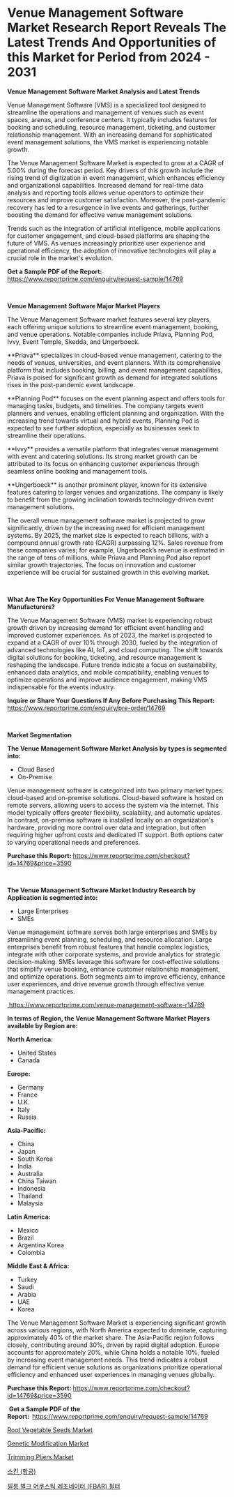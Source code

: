 <p><h1>Venue Management Software Market Research Report Reveals The Latest Trends And Opportunities of this Market for Period from 2024 - 2031</h1></p><p><strong>Venue Management Software Market Analysis and Latest Trends</strong></p>
<p><p>Venue Management Software (VMS) is a specialized tool designed to streamline the operations and management of venues such as event spaces, arenas, and conference centers. It typically includes features for booking and scheduling, resource management, ticketing, and customer relationship management. With an increasing demand for sophisticated event management solutions, the VMS market is experiencing notable growth.</p><p>The Venue Management Software Market is expected to grow at a CAGR of 5.00% during the forecast period. Key drivers of this growth include the rising trend of digitization in event management, which enhances efficiency and organizational capabilities. Increased demand for real-time data analysis and reporting tools allows venue operators to optimize their resources and improve customer satisfaction. Moreover, the post-pandemic recovery has led to a resurgence in live events and gatherings, further boosting the demand for effective venue management solutions.</p><p>Trends such as the integration of artificial intelligence, mobile applications for customer engagement, and cloud-based platforms are shaping the future of VMS. As venues increasingly prioritize user experience and operational efficiency, the adoption of innovative technologies will play a crucial role in the market's evolution.</p></p>
<p><strong>Get a Sample PDF of the Report:&nbsp;</strong> <a href="https://www.reportprime.com/enquiry/request-sample/14769">https://www.reportprime.com/enquiry/request-sample/14769</a></p>
<p>&nbsp;</p>
<p><strong>Venue Management Software Major Market Players</strong></p>
<p><p>The Venue Management Software market features several key players, each offering unique solutions to streamline event management, booking, and venue operations. Notable companies include Priava, Planning Pod, Ivvy, Event Temple, Skedda, and Ungerboeck.</p><p>**Priava** specializes in cloud-based venue management, catering to the needs of venues, universities, and event planners. With its comprehensive platform that includes booking, billing, and event management capabilities, Priava is poised for significant growth as demand for integrated solutions rises in the post-pandemic event landscape.</p><p>**Planning Pod** focuses on the event planning aspect and offers tools for managing tasks, budgets, and timelines. The company targets event planners and venues, enabling efficient planning and organization. With the increasing trend towards virtual and hybrid events, Planning Pod is expected to see further adoption, especially as businesses seek to streamline their operations.</p><p>**Ivvy** provides a versatile platform that integrates venue management with event and catering solutions. Its strong market growth can be attributed to its focus on enhancing customer experiences through seamless online booking and management tools. </p><p>**Ungerboeck** is another prominent player, known for its extensive features catering to larger venues and organizations. The company is likely to benefit from the growing inclination towards technology-driven event management solutions.</p><p>The overall venue management software market is projected to grow significantly, driven by the increasing need for efficient management systems. By 2025, the market size is expected to reach billions, with a compound annual growth rate (CAGR) surpassing 12%. Sales revenue from these companies varies; for example, Ungerboeck’s revenue is estimated in the range of tens of millions, while Priava and Planning Pod also report similar growth trajectories. The focus on innovation and customer experience will be crucial for sustained growth in this evolving market.</p></p>
<p>&nbsp;</p>
<p><strong>What Are The Key Opportunities For Venue Management Software Manufacturers?</strong></p>
<p><p>The Venue Management Software (VMS) market is experiencing robust growth driven by increasing demand for efficient event handling and improved customer experiences. As of 2023, the market is projected to expand at a CAGR of over 10% through 2030, fueled by the integration of advanced technologies like AI, IoT, and cloud computing. The shift towards digital solutions for booking, ticketing, and resource management is reshaping the landscape. Future trends indicate a focus on sustainability, enhanced data analytics, and mobile compatibility, enabling venues to optimize operations and improve audience engagement, making VMS indispensable for the events industry.</p></p>
<p><strong>Inquire or Share Your Questions If Any Before Purchasing This Report:</strong> <a href="https://www.reportprime.com/enquiry/pre-order/14769">https://www.reportprime.com/enquiry/pre-order/14769</a></p>
<p>&nbsp;</p>
<p><strong>Market Segmentation</strong></p>
<p><strong>The Venue Management Software Market Analysis by types is segmented into:</strong></p>
<p><ul><li>Cloud Based</li><li>On-Premise</li></ul></p>
<p><p>Venue management software is categorized into two primary market types: cloud-based and on-premise solutions. Cloud-based software is hosted on remote servers, allowing users to access the system via the internet. This model typically offers greater flexibility, scalability, and automatic updates. In contrast, on-premise software is installed locally on an organization's hardware, providing more control over data and integration, but often requiring higher upfront costs and dedicated IT support. Both options cater to varying operational needs and preferences.</p></p>
<p><strong>Purchase this Report:&nbsp;</strong><a href="https://www.reportprime.com/checkout?id=14769&price=3590">https://www.reportprime.com/checkout?id=14769&price=3590</a></p>
<p>&nbsp;</p>
<p><strong>The Venue Management Software Market Industry Research by Application is segmented into:</strong></p>
<p><ul><li>Large Enterprises</li><li>SMEs</li></ul></p>
<p><p>Venue management software serves both large enterprises and SMEs by streamlining event planning, scheduling, and resource allocation. Large enterprises benefit from robust features that handle complex logistics, integrate with other corporate systems, and provide analytics for strategic decision-making. SMEs leverage this software for cost-effective solutions that simplify venue booking, enhance customer relationship management, and optimize operations. Both segments aim to improve efficiency, enhance user experiences, and drive revenue growth through effective venue management practices.</p></p>
<p><a href="https://www.reportprime.com/venue-management-software-r14769">&nbsp;https://www.reportprime.com/venue-management-software-r14769</a></p>
<p><strong>In terms of Region, the Venue Management Software Market Players available by Region are:</strong></p>
<p>
    <p> <strong> North America: </strong>
        <ul>
            <li>United States</li>
            <li>Canada</li>
        </ul>
        </p> 
    <p> <strong> Europe: </strong>
        <ul>
            <li>Germany</li>
            <li>France</li>
            <li>U.K.</li>
            <li>Italy</li>
            <li>Russia</li>
        </ul>
        </p> 
    <p> <strong> Asia-Pacific: </strong>
        <ul>
            <li>China</li>
            <li>Japan</li>
            <li>South Korea</li>
            <li>India</li>
            <li>Australia</li>
            <li>China Taiwan</li>
            <li>Indonesia</li>
            <li>Thailand</li>
            <li>Malaysia</li>
        </ul>
        </p> 
    <p> <strong> Latin America: </strong>
        <ul>
            <li>Mexico</li>
            <li>Brazil</li>
            <li>Argentina Korea</li>
            <li>Colombia</li>
        </ul>
        </p> 
    <p> <strong> Middle East & Africa: </strong>
        <ul>
            <li>Turkey</li>
            <li>Saudi</li>
            <li>Arabia</li>
            <li>UAE</li>
            <li>Korea</li>
        </ul>
    </p>
    </p>
<p><p>The Venue Management Software Market is experiencing significant growth across various regions, with North America expected to dominate, capturing approximately 40% of the market share. The Asia-Pacific region follows closely, contributing around 30%, driven by rapid digital adoption. Europe accounts for approximately 20%, while China holds a notable 10%, fueled by increasing event management needs. This trend indicates a robust demand for efficient venue solutions as organizations prioritize operational efficiency and enhanced user experiences in managing venues globally.</p></p>
<p><strong>Purchase this Report: </strong><a href="https://www.reportprime.com/checkout?id=14769&price=3590">https://www.reportprime.com/checkout?id=14769&price=3590</a></p>
<p>&nbsp;<strong>Get a Sample PDF of the Report:&nbsp;&nbsp;</strong><a href="https://www.reportprime.com/enquiry/request-sample/14769">https://www.reportprime.com/enquiry/request-sample/14769</a></p>
<p><strong></strong></p>
<p><p><a href="https://issuu.com/reportprime-2/docs/root-vegetable-seeds-market-size-20_79cf7212b0eb17">Root Vegetable Seeds Market</a></p><p><a href="https://www.linkedin.com/pulse/navigating-global-genetic-modification-market-landscape-ikncf?trackingId=KzBfFfmWTRC5qZQz2LqrSA%3D%3D">Genetic Modification Market</a></p><p><a href="https://medium.com/@sigridrobel_68710/the-trimming-pliers-market-has-grown-significantly-as-a-result-of-several-important-causes-3d37970a7ae9">Trimming Pliers Market</a></p><p><a href="https://medium.com/@biancamacdonald87/%EC%84%B8%EA%B3%84-skin-aeronautics-market-%EC%9D%80-2024%EC%97%90%EC%84%9C-2031%EB%A1%9C-%EC%97%B0%ED%8F%89%EA%B7%A0-%EC%A6%9D%EA%B0%80%EC%9C%A8%EC%9D%84-%EB%B3%B4%EC%9D%BC-%EA%B2%83%EC%9C%BC%EB%A1%9C-%EC%98%88%EC%83%81%EB%90%A9%EB%8B%88%EB%8B%A4-c085d2c4ed1b">스킨 (항공)</a></p><p><a href="https://medium.com/@biancamacdonald87/%EC%84%B8%EA%B3%84-film-bulk-acoustic-resonator-fbar-filters-market-%EC%9D%80-2024%EC%97%90%EC%84%9C-2031%EB%A1%9C-%EC%97%B0%ED%8F%89%EA%B7%A0-%EC%A6%9D%EA%B0%80%EC%9C%A8%EC%9D%84-%EB%B3%B4%EC%9D%BC-%EA%B2%83%EC%9C%BC%EB%A1%9C-%EC%98%88%EC%83%81%EB%90%A9%EB%8B%88%EB%8B%A4-ee1c39908dc1">필름 벌크 어쿠스틱 레조네이터 (FBAR) 필터</a></p></p>